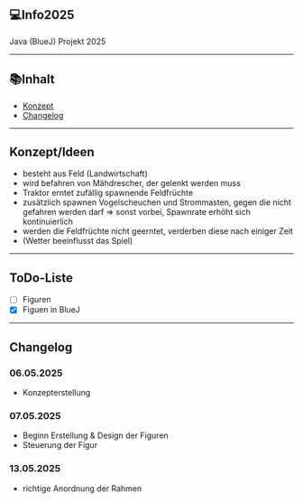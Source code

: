 ## 💻Info2025
Java (BlueJ) Projekt 2025

---

## 📚Inhalt
- [Konzept](#konzept)
- [Changelog](#changelog)

---

## Konzept/Ideen

- besteht aus Feld (Landwirtschaft)
- wird befahren von Mähdrescher, der gelenkt werden muss
- Traktor erntet zufällig spawnende Feldfrüchte
- zusätzlich spawnen Vogelscheuchen und Strommasten, gegen die nicht gefahren werden darf => sonst vorbei, Spawnrate erhöht sich kontinuierlich
- werden die Feldfrüchte nicht geerntet, verderben diese nach einiger Zeit
- (Wetter beeinflusst das Spiel)

---

## ToDo-Liste

- [ ] Figuren   
- [x] Figuen in BlueJ

---
## Changelog

### 06.05.2025
- Konzepterstellung

### 07.05.2025
- Beginn Erstellung & Design der Figuren
- Steuerung der Figur

### 13.05.2025
- richtige Anordnung der Rahmen
